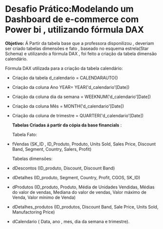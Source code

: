 # Desafio Prático:Modelando um Dashboard de e-commerce com Power bi , utilizando fórmula DAX

**Objetivo:** Á Partir da tabela base que a professora disponilizou , deveriam ser criado tabelas dimensões e fato , baseado no esquema estrela(Star Schema) e utilizando a fórmula DAX , foi feito a criação da tabela dimensão calendário.

Fórmula DAX utilizada para a criação da tabela calendário:
- Criação da tabela d_calendario = CALENDARAUTO()
- Criação da coluna Ano YEAR= YEAR('d_calendario'[Date])
- Criação da coluna dia da semana = WEEKNUM('d_calendario'[Date])
- Criação da coluna Mês = MONTH('d_calendario'[Date]) 
- Criação da coluna de trimestre = QUARTER('d_calendario'[Date])

  **Tabelas Criadas á partir da cópia  da base financials** :
  
  Tabela Fato:
- fVendas (SK_ID , ID_Produto, Produto, Units Sold, Sales Price, Discount Band, Segment, Country, Salers, Profit)

  Tabelas dimensões:
- dDescontos (ID_produto, Discount, Discount Band)
- dDetalhes (ID_produto, Segment, Country, Profit, CGOS, SK_ID)
- dProdutos (ID_produto, Produto, Média de Unidades Vendidas, Médias do valor de vendas, Mediana do valor de vendas, Valor máximo de Venda, Valor mínimo de Venda)
- dDetalhes_produtos (ID_produtos, Discount Band, Sale Price, Units Sold, Manufactoring Price)
- dCalendario ( Data, ano , mes, dia da semana e trimestre).
  
